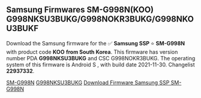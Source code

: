 <h2>Samsung Firmwares SM-G998N(KOO) G998NKSU3BUKG/G998NOKR3BUKG/G998NKOU3BUKF</h2>
Download the Samsung firmware for the ✅ <strong>Samsung SSP </strong> ⭐ <strong>SM-G998N</strong> with product code <strong>KOO</strong> <strong> from South Korea</strong>. This firmware has version number PDA <strong>G998NKSU3BUKG</strong> and CSC G998NOKR3BUKG. The operating system of this firmware is Android S , with build date 2021-11-30. Changelist <strong>22937332</strong>.


[SM-G998N](https://samfirm.shop/samsung/model/SM-G998N)
[G998NKSU3BUKG](https://samfirm.shop/samsung/pda/G998NKSU3BUKG)
[Download Firmware Samsung SSP SM-G998N](https://samfirm.shop/samsung/firmware/478897)
